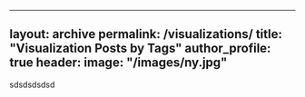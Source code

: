 ---
layout: archive
permalink: /visualizations/
title: "Visualization Posts by Tags"
author_profile: true
header:
  image: "/images/ny.jpg"
----

sdsdsdsdsd

